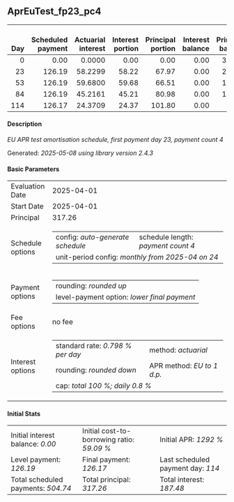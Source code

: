 <h2>AprEuTest_fp23_pc4</h2>
<table>
    <thead style="vertical-align: bottom;">
        <th style="text-align: right;">Day</th>
        <th style="text-align: right;">Scheduled payment</th>
        <th style="text-align: right;">Actuarial interest</th>
        <th style="text-align: right;">Interest portion</th>
        <th style="text-align: right;">Principal portion</th>
        <th style="text-align: right;">Interest balance</th>
        <th style="text-align: right;">Principal balance</th>
        <th style="text-align: right;">Total actuarial interest</th>
        <th style="text-align: right;">Total interest</th>
        <th style="text-align: right;">Total principal</th>
    </thead>
    <tr style="text-align: right;">
        <td class="ci00">0</td>
        <td class="ci01" style="white-space: nowrap;">0.00</td>
        <td class="ci02">0.0000</td>
        <td class="ci03">0.00</td>
        <td class="ci04">0.00</td>
        <td class="ci05">0.00</td>
        <td class="ci06">317.26</td>
        <td class="ci07">0.0000</td>
        <td class="ci08">0.00</td>
        <td class="ci09">0.00</td>
    </tr>
    <tr style="text-align: right;">
        <td class="ci00">23</td>
        <td class="ci01" style="white-space: nowrap;">126.19</td>
        <td class="ci02">58.2299</td>
        <td class="ci03">58.22</td>
        <td class="ci04">67.97</td>
        <td class="ci05">0.00</td>
        <td class="ci06">249.29</td>
        <td class="ci07">58.2299</td>
        <td class="ci08">58.22</td>
        <td class="ci09">67.97</td>
    </tr>
    <tr style="text-align: right;">
        <td class="ci00">53</td>
        <td class="ci01" style="white-space: nowrap;">126.19</td>
        <td class="ci02">59.6800</td>
        <td class="ci03">59.68</td>
        <td class="ci04">66.51</td>
        <td class="ci05">0.00</td>
        <td class="ci06">182.78</td>
        <td class="ci07">117.9099</td>
        <td class="ci08">117.90</td>
        <td class="ci09">134.48</td>
    </tr>
    <tr style="text-align: right;">
        <td class="ci00">84</td>
        <td class="ci01" style="white-space: nowrap;">126.19</td>
        <td class="ci02">45.2161</td>
        <td class="ci03">45.21</td>
        <td class="ci04">80.98</td>
        <td class="ci05">0.00</td>
        <td class="ci06">101.80</td>
        <td class="ci07">163.1260</td>
        <td class="ci08">163.11</td>
        <td class="ci09">215.46</td>
    </tr>
    <tr style="text-align: right;">
        <td class="ci00">114</td>
        <td class="ci01" style="white-space: nowrap;">126.17</td>
        <td class="ci02">24.3709</td>
        <td class="ci03">24.37</td>
        <td class="ci04">101.80</td>
        <td class="ci05">0.00</td>
        <td class="ci06">0.00</td>
        <td class="ci07">187.4970</td>
        <td class="ci08">187.48</td>
        <td class="ci09">317.26</td>
    </tr>
</table>
<h4>Description</h4>
<p><i>EU APR test amortisation schedule, first payment day 23, payment count 4</i></p>
<p>Generated: <i>2025-05-08 using library version 2.4.3</i></p>
<h4>Basic Parameters</h4>
<table>
    <tr>
        <td>Evaluation Date</td>
        <td>2025-04-01</td>
    </tr>
    <tr>
        <td>Start Date</td>
        <td>2025-04-01</td>
    </tr>
    <tr>
        <td>Principal</td>
        <td>317.26</td>
    </tr>
    <tr>
        <td>Schedule options</td>
        <td>
            <table>
                <tr>
                    <td>config: <i>auto-generate schedule</i></td>
                    <td>schedule length: <i><i>payment count</i> 4</i></td>
                </tr>
                <tr>
                    <td colspan="2" style="white-space: nowrap;">unit-period config: <i>monthly from 2025-04 on 24</i></td>
                </tr>
            </table>
        </td>
    </tr>
    <tr>
        <td>Payment options</td>
        <td>
            <table>
                <tr>
                    <td>rounding: <i>rounded up</i></td>
                </tr>
                <tr>
                    <td>level-payment option: <i>lower&nbsp;final&nbsp;payment</i></td>
                </tr>
            </table>
        </td>
    </tr>
    <tr>
        <td>Fee options</td>
        <td>no fee
        </td>
    </tr>
    <tr>
        <td>Interest options</td>
        <td>
            <table>
                <tr>
                    <td>standard rate: <i>0.798 % per day</i></td>
                    <td>method: <i>actuarial</i></td>
                </tr>
                <tr>
                    <td>rounding: <i>rounded down</i></td>
                    <td>APR method: <i>EU to 1 d.p.</i></td>
                </tr>
                <tr>
                    <td colspan="2">cap: <i>total 100 %; daily 0.8 %</td>
                </tr>
            </table>
        </td>
    </tr>
</table>
<h4>Initial Stats</h4>
<table>
    <tr>
        <td>Initial interest balance: <i>0.00</i></td>
        <td>Initial cost-to-borrowing ratio: <i>59.09 %</i></td>
        <td>Initial APR: <i>1292 %</i></td>
    </tr>
    <tr>
        <td>Level payment: <i>126.19</i></td>
        <td>Final payment: <i>126.17</i></td>
        <td>Last scheduled payment day: <i>114</i></td>
    </tr>
    <tr>
        <td>Total scheduled payments: <i>504.74</i></td>
        <td>Total principal: <i>317.26</i></td>
        <td>Total interest: <i>187.48</i></td>
    </tr>
</table>